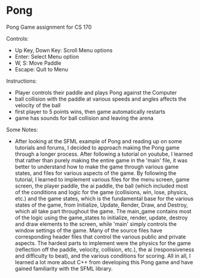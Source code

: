 # Pong
Pong Game assignment for CS 170

Controls: 
- Up Key, Down Key: Scroll Menu options
- Enter: Select Menu option
- W, S: Move Paddle
- Escape: Quit to Menu

Instructions:
- Player controls their paddle and plays Pong against the Computer
- ball collision with the paddle at various speeds and angles affects the velocity of the ball
- first player to 5 points wins, then game automatically restarts
- game has sounds for ball collision and leaving the arena

Some Notes:
  - After looking at the SFML example of Pong and reading up on some tutorials and forums, I decided to approach 
    making the Pong game through a longer process. After following a tutorial on youtube, I learned that
    rather than purely making the entire game in the 'main' file, it was better to understand how to 
    make the game through various game states, and files for various aspects of the game. By following the 
    tutorial, I learned to implement various files for the menu screen, game screen, the player paddle,
    the ai paddle, the ball (which included most of the conditions and logic for the game (collisions, win, lose,
    physics, etc.) and the game states, which is the fundamental base for the various states of the game, from
    Initialize, Update, Render, Draw, and Destroy, which all take part throughout the game. The main_game contains
    most of the logic using the game_states to initialize, render, update, destroy and draw elements to the screen, 
    while 'main' simply controls the window settings of the game. Many of the source files have corresponding
    header files that control the various public and private aspects. The hardest parts to implement were the physics
    for the game (reflection off the paddle, velocity, collision, etc.), the ai (responsiveness and difficulty to        beat), and the various conditions for scoring. All in all, I learned a lot more
    about C++ from developing this Pong game and have gained familiarity with the SFML library. 


